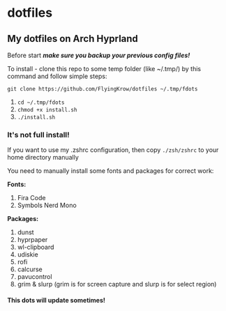 # dotfiles
## My dotfiles on Arch Hyprland

Before start ***make sure you backup your previous config files!***

To install - clone this repo to some temp folder (like ~/.tmp/) by this command and follow simple steps:

`git clone https://github.com/FlyingKrow/dotfiles ~/.tmp/fdots`

1. `cd ~/.tmp/fdots`
2. `chmod +x install.sh`
3. `./install.sh`

### It's not full install!

If you want to use my .zshrc configuration, then copy `./zsh/zshrc` to your home directory manually

You need to manually install some fonts and packages for correct work:

**Fonts:**
1. Fira Code
2. Symbols Nerd Mono

**Packages:**
1. dunst
2. hyprpaper
3. wl-clipboard
4. udiskie
5. rofi
6. calcurse
7. pavucontrol
8. grim & slurp (grim is for screen capture and slurp is for select region)

#### This dots will update sometimes!

